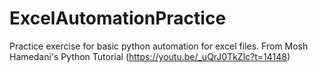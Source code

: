 # ExcelAutomationPractice
Practice exercise for basic python automation for excel files.
From Mosh Hamedani's Python Tutorial (https://youtu.be/_uQrJ0TkZlc?t=14148)
